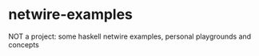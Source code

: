 netwire-examples
================

NOT a project: some haskell netwire examples, personal playgrounds and concepts